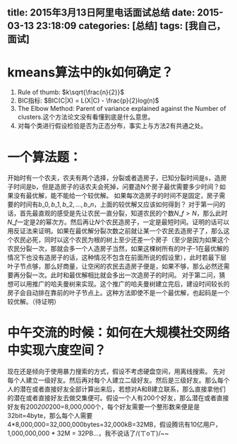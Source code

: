 title: 2015年3月13日阿里电话面试总结
date: 2015-03-13 23:18:09
categories: [总结]
tags: [我自己， 面试]
---
# kmeans算法中的k如何确定？
1. Rule of thumb: $k\sqrt{\frac{n}{2}}$
2. BIC指标: $BIC(C|X) = L(X|C) - \frac{p}{2}log(n)$
3. The Elbow Method: Parent of variance explained against the Number of clusters.这个方法论文没有看懂到底是什么意思。
4. 对每个类进行假设检验是否为正态分布，事实上与方法2有共通之处。

# 一个算法题：
开始时有一个农夫，农夫有两个选择，分裂或者造房子，已知分裂时间是s，造房子时间是b，但是造房子的话农夫会死掉，问要造N个房子最优需要多少时间？如果没有最优解，能不能给一个较优解。
如果每次造房子的时间不是固定，房子需要的时间有${b\_0, b\_1, b\_2, ..., b\_n}$，上面的较优解又应该如何得到？
对于第一问的话，首先最直观的感受是先让农民一直分裂，知道农民的个数$N\_f > N$，那么此时$N\_f$一定是2的幂次方。然后再让$N$个农民造房子，一定是最短时间。证明的话可以用反证法来证明。如果在最优解分裂次数之前就让某一个农民去造房子了，那么这个农民必死，同时以这个农民为根的树上至少还差一个房子（至少是因为如果这个农民分裂一次，那就会多一个人造房子当然，如果这棵树所有的叶子-1在最优解的情况下也没有造房子的话，这种情况不包含在前面所说的假设里），此时若最下层叶子节点够，那么好商量，让空闲的农民去造房子便是，如果不够，那么必然还需要再分裂一次。此时和最优解相比就会多出一次造房子的时间。
对于第二问，猜想可以用推广的哈夫曼树来实现。这个推广的哈夫曼树建立完后，建设时间较长的房子会自动排在靠前的叶子节点上。这种方法即使不是一个最优解，也起码是一个较优解。（待证明）

# 中午交流的时候：如何在大规模社交网络中实现六度空间？
现在还是倾向于使用暴力搜索的方式，假设不考虑硬盘空间，用离线搜索。
先对每个人建立一级好友。然后再对每个人建立二级好友。然后是三级好友。那么每个人的潜在或者直接好友全部计算出来后，若想对A和B建立联系，那么直接拿他们的潜在或者直接好友去做交集便可。假设一个人有200个好友，那么潜在或者直接好友有200*200*200=8,000,000个，每个好友需要一个整形数来便是是32bit=4byte，那么每个人需要4*8,000,000=32,000,000bytes=32,000kB=32MB，假设腾讯有10亿用户，1,000,000,000 * 32M = 32PB...，我不说话了/(ㄒoㄒ)/~~

